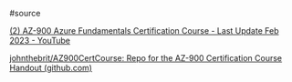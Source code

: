 #source

[(2) AZ-900 Azure Fundamentals Certification Course - Last Update Feb 2023 - YouTube](https://www.youtube.com/playlist?list=PLlVtbbG169nED0_vMEniWBQjSoxTsBYS3)

[johnthebrit/AZ900CertCourse: Repo for the AZ-900 Certification Course Handout (github.com)](https://github.com/johnthebrit/AZ900CertCourse)